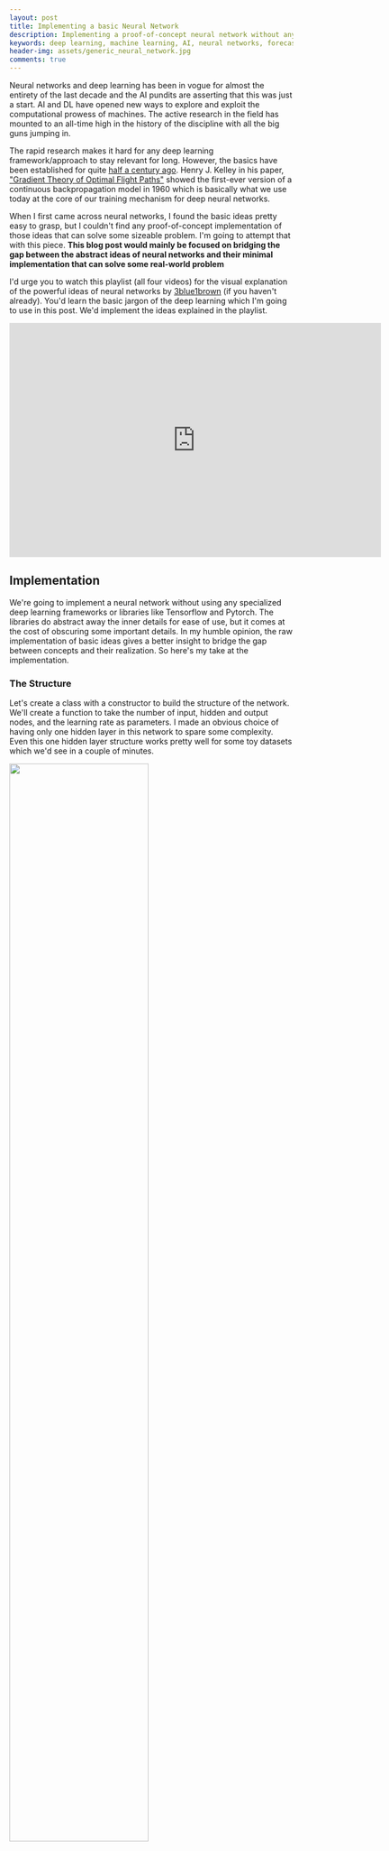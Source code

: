 ```yaml
---
layout: post
title: Implementing a basic Neural Network
description: Implementing a proof-of-concept neural network without any specialized library.
keywords: deep learning, machine learning, AI, neural networks, forecasting, Pytorch, python 
header-img: assets/generic_neural_network.jpg
comments: true
---
```


Neural networks and deep learning has been in vogue for almost the entirety of the last decade and the AI pundits are asserting that this was just a start. AI and DL have opened new ways to explore and exploit the computational prowess of machines. The active research in the field has mounted to an all-time high in the history of the discipline with all the big guns jumping in. 

The rapid research makes it hard for any deep learning framework/approach to stay relevant for long. However, the basics have been established for quite [half a century ago](https://machinelearningknowledge.ai/brief-history-of-deep-learning). Henry J. Kelley in his paper, ["Gradient Theory of Optimal Flight Paths"](https://arc.aiaa.org/doi/abs/10.2514/8.5282) showed the first-ever version of a continuous backpropagation model in 1960 which is basically what we use today at the core of our training mechanism for deep neural networks. 

When I first came across neural networks, I found the basic ideas pretty easy to grasp, but I couldn't find any proof-of-concept implementation of those ideas that can solve some sizeable problem. I'm going to attempt that with this piece. **This blog post would mainly be focused on bridging the gap between the abstract ideas of neural networks and their minimal implementation that can solve some real-world problem** 

I'd urge you to watch this playlist (all four videos) for the visual explanation of the powerful ideas of neural networks by [3blue1brown](https://www.3blue1brown.com/) (if you haven't already). You'd learn the basic jargon of the deep learning which I'm going to use in this post. We'd implement the ideas explained in the playlist.

<div align="center">
<iframe width="660" height="415" src="https://www.youtube.com/embed/videoseries?list=PLZHQObOWTQDNU6R1_67000Dx_ZCJB-3pi" frameborder="0" allow="accelerometer; autoplay; encrypted-media; gyroscope; picture-in-picture" allowfullscreen></iframe>
</div>



## Implementation
We're going to implement a neural network without using any specialized deep learning frameworks or libraries like Tensorflow and Pytorch. The libraries do abstract away the inner details for ease of use, but it comes at the cost of obscuring some important details. In my humble opinion, the raw implementation of basic ideas gives a better insight to bridge the gap between concepts and their realization. So here's my take at the implementation.

### The Structure
Let's create a class with a constructor to build the structure of the network. We'll create a function to take the number of input, hidden and output nodes, and the learning rate as parameters. I made an obvious choice of having only one hidden layer in this network to spare some complexity. Even this one hidden layer structure works pretty well for some toy datasets which we'd see in a couple of minutes.

<img src="./assets/generic_neural_network.svg" style="width: 70% !important;">

**Algorithm**
1. Initialize the number of input nodes, hidden nodes, and output nodes.
2. Initialize the weights for all the nodes in all layers. We'll use [`np.random.normal`](https://docs.scipy.org/doc/numpy-1.15.0/reference/generated/numpy.random.normal.html) to create random values normalized with zero mean and $$1/\sqrt{nodes}$$ standard deviation. To understand the logic behind these choices, you can refer to [this question](https://stats.stackexchange.com/questions/326710/why-is-weight-initialized-as-1-sqrt-of-hidden-nodes-in-neural-networks).
3. Initialitialize the learning rate $$\eta$$
4. Define the activation function. I'm using the sigmoid function as activation: $$1/1+ e^{-x}$$

**Implementation**
```python
class NeuralNetwork(object):
    def __init__(self, input_nodes, hidden_nodes, output_nodes, learning_rate):

        # Step 1
        self.input_nodes = input_nodes
        self.hidden_nodes = hidden_nodes
        self.output_nodes = output_nodes

        # Step 2
        self.weights_input_to_hidden = np.random.normal(0.0, self.input_nodes**-0.5, 
                                       (self.input_nodes, self.hidden_nodes)) 

        self.weights_hidden_to_output = np.random.normal(0.0, self.hidden_nodes**-0.5, 
                                       (self.hidden_nodes, self.output_nodes)) # 3
        
        # Step 3
        self.lr = learning_rate 
        
        # Step 4
        self.activation_function = lambda x : (1/(1+np.exp(-x))) 
```

I'd also like to point out the simplicity of python language here. This code is pretty self-explanatory once you know the basic ideas except for maybe the normalization function.


### Making a prediction
We can predict with our network now. Obviously, without training the network, we'd get some gibberish predictions. With our normal distribution, all the possible outcomes are equally likely without training the network. 


**Algorithm**

During a forward pass, you take the input and pass it through the network from all the hidden layers and any activation functions to calculate the output. We'll break it down into two steps with hidden layer and output layer predictions. We have only one hidden layer in this network without any activation on the final output layer. We also didn't configure any biases in our network for simplicity.
1. Calculate the output of the hidden layer
  * $$ \hat{h} = \sigma(W_{i-h}\cdot X) $$

2. Calculate the output of the final layer. 
  * $$ \hat y = W_{h-o} \cdot \hat h$$ 

**Implementation**
```python
    def run(self, features):
        
        # Step 1
        hidden_inputs = np.dot(features, self.weights_input_to_hidden)
        hidden_outputs = self.activation_function(hidden_inputs) 
        
        # Step 2
        final_inputs = np.dot(hidden_outputs, self.weights_hidden_to_output) 
        final_outputs = final_inputs 
        
        return final_outputs
```

### Training the network
The training process consists of the following algorithm. The notations have been borrowed from [Udacity's Nanodegree on deep learning](https://www.udacity.com/course/deep-learning-nanodegree--nd101) and to those of you who can afford it, I would definitely recommend this nanodegree if you want to have a career in deep learning and are confused about where to start.

**Algorithm**
1. Set the weight steps for each layer to zero
  * The input to hidden weights $$\Delta w_{ij} = 0$$
  * The hidden to output weights $$\Delta W_j = 0$$

2. For each record in the training data:
  * Make a forward pass through the network, calculating the output $$\hat y $$
  * Calculate the error gradient in the output unit, $$\delta^o = f'(z)$$ where $$z = \sum_j W_j x_j$$, the input to the output unit.
  * Propagate the errors to the hidden layer $$\delta^h_j = \delta^o W_j f'(h_j)$$
3. Update the weight steps:
  * $$\Delta W_j = \Delta W_j + \delta^o x_j$$
  * $$\Delta w_{ij} = \Delta w_{ij} + \delta^h_j x_i$$
​	 
4. Update the weights, where $$\eta$$ is the learning rate and $$m$$ is the number of records:
  * $$W_j = W_j + \eta \Delta W_j / m$$
  * $$w_{ij} = w_{ij} + \eta \Delta w_{ij} / m$$

**Implementation**

In the implementation, we're gonna modularise the training function.
```python
    def train(self, features, targets):
        n_records = features.shape[0]

        # Step 1
        delta_weights_i_h = np.zeros(self.weights_input_to_hidden.shape)
        delta_weights_h_o = np.zeros(self.weights_hidden_to_output.shape)

        for X, y in zip(features, targets):
            # Step 2
            final_outputs, hidden_outputs = self.forward_pass_train(X) 
            
            # Step 3
            delta_weights_i_h, delta_weights_h_o = self.backpropagation(final_outputs, 
                                                                        hidden_outputs, X, y, 
                                                                        delta_weights_i_h, 
                                                                        delta_weights_h_o)

        # Step 4
        self.update_weights(delta_weights_i_h, delta_weights_h_o, n_records)
```

#### `self.forward_pass_train(X)`
This function would mostly be the same as the `run()` function from the previous post. All it does is pass the given feature throughout the network to get the prediction. The only difference is, this function should also return the `hidden_ouput` along with the `final_output`.

#### `self.backpropagation()`
Backpropagation is the core of the training process. I'm gonna try to explain it in a bit of detail as well.

**Algorithm**
1. Calculate the cost/error in the final output and intermediate outputs (hidden layer). In this case, we're simply taking the difference between the expected output and the prediction at the final output (for the sake of simplicity). 
  * $$E_{out} = y - \hat{y}$$
  * $$E_{hidden} = W_{hidden-out} \cdot E_{out}$$

2. Calculate the error terms  
  * $$\delta^o_{out} = 1$$ because we don't have any activation function at the output.
  * $$\delta^o_{hidden} = E_{hidden} * \sigma(x)(1 - \sigma(x))$$ (why: [how to calculate the derivative of the sigmoid](https://math.stackexchange.com/questions/78575/derivative-of-sigmoid-function-sigma-x-frac11e-x)).

3. Calculate the weight steps
  * $$\Delta W_{input-hidden} = \Delta W_{input-hidden} + \delta^o_{hidden} * X$$
  * $$\Delta W_{hidden-out} = \Delta W_{hidden-out} + \delta^o_{out} * h_{out}$$

**Implementation**
```python
def backpropagation(self, final_outputs, hidden_outputs, X, y, delta_weights_i_h, delta_weights_h_o):
        '''
            Arguments
            ---------
            final_outputs: output from forward pass
            y: target (i.e. label) batch
            delta_weights_i_h: change in weights from input to hidden layers
            delta_weights_h_o: change in weights from hidden to output layers

        '''
        # Step 1
        error = y-final_outputs
        hidden_error = np.dot(self.weights_hidden_to_output, error)
        
        # Step 2
        output_error_term = error * 1
        hidden_error_term = hidden_error * hidden_outputs * (1 - hidden_outputs)
        
        # Step 3
        delta_weights_i_h += hidden_error_term * X[:,None]
        delta_weights_h_o += (output_error_term * hidden_outputs[:,None])

        return delta_weights_i_h, delta_weights_h_o
```

#### `self.update_weights()`
Finally we update the weights by multiplying the learning rate and the change in the weights.
```python
    def update_weights(self, delta_weights_i_h, delta_weights_h_o, n_records):
        ''' Update weights on gradient descent step
         
            Arguments
            ---------
            delta_weights_i_h: change in weights from input to hidden layers
            delta_weights_h_o: change in weights from hidden to output layers
            n_records: number of records

        '''
        # update hidden-to-output weights with gradient descent step
        self.weights_hidden_to_output += self.lr * delta_weights_h_o/n_records 

        # update input-to-hidden weights with gradient descent step
        self.weights_input_to_hidden += self.lr * delta_weights_i_h/n_records 
```

This is it. We have our neural network implemented without any libraries. We have demonstrated the one-to-one correlation between math and the code. 

### Complete code
The complete code of the `NeuralNetwork` class and a usage example has been explained in the [next post](https://saqib-ahmed.com/predicting-bike-sharing). This neural network can be used on other datasets as well. Refer to the next post to see it in action. The bottom line is: with only this much code, you can create much-hyped "artificial intelligence". Things aren't that scary once you know the underlying details. The present-day AI is not gonna take over the human civilization yet. The knowledge always curbs unknown fears.


### References and further readings
1. [3blue1brown Youtube channel](https://www.youtube.com/channel/UCYO_jab_esuFRV4b17AJtAw)
2. [Chris Olah's blog](https://colah.github.io/)
3. [Udacity's Deep Learning nanodegree](https://www.udacity.com/course/deep-learning-nanodegree--nd101)
4. [Michael Nielsen's Book on Deep Learning](http://neuralnetworksanddeeplearning.com/)